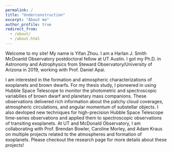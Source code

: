 ```yaml
---
permalink: /
title: "Underconstruction"
excerpt: "About me"
author_profile: true
redirect_from: 
  - /about/
  - /about.html
---
```


Welcome to my site! My name is Yifan Zhou. I am a Harlan J. Smith McDoanld Observatory postdoctoral fellow at UT Austin. I got my Ph.D. in Astronomy and Astrophysics from Steward Observatory/University of Arizona in 2019, working with Prof. Daniel Apai. 

I am interested in the formation and atmospheric characterizations of exoplanets and brown dwarfs. For my thesis study, I pioneered in using Hubble Space Telescope to monitor the photometric and spectroscopic variabilies of brown dwarf and planetary mass companions. These observations delivered rich information about the patchy cloud coverages, atmospheric circulations, and angular momentum of substellar objects. I also devloped new techniques for high-precision Hubble Space Telescope time-series observations and applied them to spectroscopic observations of transiting exoplanets. At UT and McDonald Observatory, I am collaborating with Prof. Brendan Bowler, Caroline Morley, and Adam Kraus on multiple projects related to the atmospheres and formation of exoplanets. Please checkout the research page for more details about these projects!
